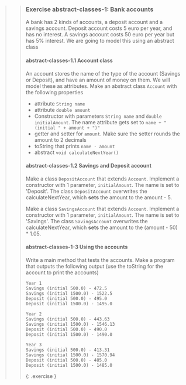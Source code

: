 >> ### Exercise abstract-classes-1: Bank accounts
>>
>> A bank has 2 kinds of accounts, a deposit account and a savings account. Deposit account costs 5 euro per year, and has no interest. A savings account costs 50 euro per year but has 5% interest.
>> We are going to model this using an abstract class
>>
>> #### abstract-classes-1.1 Account class
>>
>> An account stores the name of the type of the account (Savings or Deposit), and have an amount of money on them. We will model these as attributes. Make an abstract class `Account` with the following properties
>>
>> - attribute `String name`
>> - attribute `double amount`
>> - Constructor with parameters `String name` and `double initialAmount`. The name attribute gets set to `name + " (initial " + amount + ")"`
>> - getter and setter for `amount`. Make sure the setter rounds the amount to 2 decimals
>> - toString that prints `name - amount`
>> - abstract `void calculateNextYear()`
>> 
>> #### abstract-classes-1.2 Savings and Deposit account
>>
>> Make a class `DepositAccount` that extends `Account`. Implement a constructor with 1 parameter, `initialAmount`. The name is set to 'Deposit'. The class `DepositAccount` overwrites the calculateNextYear, which **sets** the amount to the amount - 5.
>>
>> Make a class `SavingsAccount` that extends `Account`. Implement a constructor with 1 parameter, `initialAmount`. The name is set to 'Savings'. The class `SavingsAccount` overwrites the calculateNextYear, which **sets** the amount to the (amount - 50) * 1.05.
>>
>> #### abstract-classes-1-3 Using the accounts
>>
>> Write a main method that tests the accounts. Make a program that outputs the following output (use the toString for the account to print the accounts)
>>
>> ```output
>> Year 1
>> Savings (initial 500.0) - 472.5
>> Savings (initial 1500.0) - 1522.5
>> Deposit (initial 500.0) - 495.0
>> Deposit (initial 1500.0) - 1495.0
>> 
>> Year 2
>> Savings (initial 500.0) - 443.63
>> Savings (initial 1500.0) - 1546.13
>> Deposit (initial 500.0) - 490.0
>> Deposit (initial 1500.0) - 1490.0
>> 
>> Year 3
>> Savings (initial 500.0) - 413.31
>> Savings (initial 1500.0) - 1570.94
>> Deposit (initial 500.0) - 485.0
>> Deposit (initial 1500.0) - 1485.0
>> ``` 
>>
>>{: .exercise }

